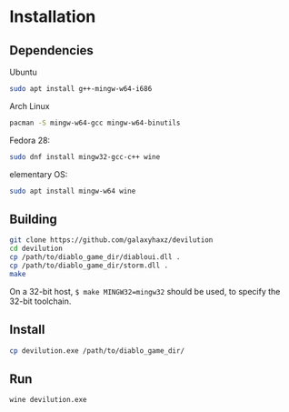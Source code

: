 # Installation

## Dependencies

Ubuntu
```bash
sudo apt install g++-mingw-w64-i686
```

Arch Linux
```bash
pacman -S mingw-w64-gcc mingw-w64-binutils
```

Fedora 28:
```bash
sudo dnf install mingw32-gcc-c++ wine
```

elementary OS:
```bash
sudo apt install mingw-w64 wine
```


## Building

```bash
git clone https://github.com/galaxyhaxz/devilution
cd devilution
cp /path/to/diablo_game_dir/diabloui.dll .
cp /path/to/diablo_game_dir/storm.dll .
make
```

On a 32-bit host, `$ make MINGW32=mingw32` should be used, to specify the 32-bit
toolchain.

## Install

```bash
cp devilution.exe /path/to/diablo_game_dir/
```

## Run

```bash
wine devilution.exe
```
